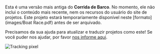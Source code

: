 Esta é uma versão mais antiga do **Corrida de Barco**. No momento, ele não inclui o conteúdo mais recente, nem os recursos do usuário do site de projetos. Este projeto estará temporariamente disponível neste [formato](images/Boat Race.pdf) antes de ser arquivado.

Precisamos da sua ajuda para atualizar e traduzir projetos como este! Se você puder nos ajudar, por favor [nos informe aqui](https://rpf.io/translators). 

![Tracking pixel](http://code.org/api/hour/codeclub_boatrace.png)
